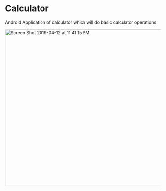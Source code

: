 # Calculator
Android Application of calculator which will do basic calculator operations

<img width="508" alt="Screen Shot 2019-04-12 at 11 41 15 PM" src="https://user-images.githubusercontent.com/33845196/56075963-9693a900-5d7f-11e9-89c7-1bdc9cd188cb.png">
